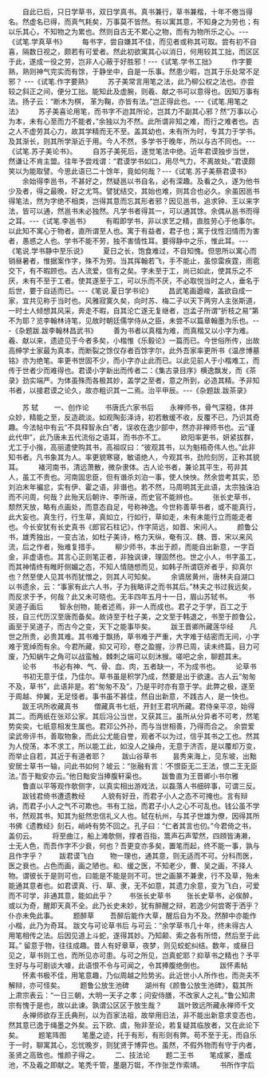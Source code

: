<!-- { "loadSidebar": true } -->
　　自此已后，只日学草书，双日学真书。真书兼行，草书兼楷，十年不倦当得名。然虚名已得，而真气耗矣，万事莫不皆然。有以寓其意，不知身之为劳也；有以乐其心，不知物之为累也。然则自古无不累心之物，而有为物所乐之心。---《试笔.学真草书》 
　　每书字，尝自嫌其不佳，而见者或称其可取。尝有初不自喜，隔数日视之，颇若有可爱者。然此初欲寓其心以消日，何用较其工拙，而区区于此，遂成一役之劳，岂非人心蔽于好胜邪！---《试笔.学书工拙》 
　　作字要熟，熟则神气完实而有馀，于静坐中，自是一乐事。然患少暇，岂其于乐处常不足邪？ ---《试笔.作字要熟》 
　　苏子美常言用笔之法，此乃柳公权之法也。亦尝较之斜正之间，便分工拙。能知此及虚腕，则羲、献之书可以意得也。因知万事有法。扬子云：“断木为棋， 革为鞠，亦皆有法。”岂正得此也。---《试笔.用笔之法》 
　　苏子美喜论用笔，而书字不迨其所论，岂其力不副其心邪？然“万事以心为本，未有心至而力不能者，”余独以为不然。此所谓非知之难，而行之难者也。古之人不虚劳其心力，故其学精而无不至。盖其幼也，未有所为时，专其力于学书。及其渐长，则其所学渐近于用。今人不然，多学书于晚年，所以与古不同也。---《试笔.苏子美论书》。 
　　自苏子美死后，遂觉笔法中绝。近年君谟独步当世，然谦让不肯主盟。往年予尝戏谓：“君谟学书如口，用尽气力，不离故处。”君谟颇笑以为能取譬。今思此语已二十馀年，竟如何哉？---《试笔.苏子美蔡君谟书》 
　　余始得李邕书，不甚好之，然疑邕以书自名，必有深趣。及看之久，遂为他书少及者，得之最晚，好之尤笃。譬犹结交，其始也难，则其合也必久。余虽因邕书得笔法，然为字绝不相类，岂得其意而忘其形者邪？因见邕书，追求钟、王以来字法，皆可以通，然邕书未必独然。凡学书者得其一，可以通其馀。余偶从邕书而得之耳。---《试笔.李邕书》 
　　有暇即学书，非以求艺之精，直胜劳心于他事尔。以此知不寓心于物者，直所谓至人也。寓于有益者，君子也；寓于伐性汨情而为害者，愚惑之人也。学书不能不劳，独不害情性耳。要得静中之乐，惟此耳。---《笔说.学书静中至乐说》 
　　夏日之长，饱食难过，不自知愧。但思所以寓心而销昼暑者，惟据案作字，殊不为劳。当其挥翰若飞，手不能止，虽惊雷疾霆，雨雹交下，有不暇顾也。古人流爱，信有之矣。字未至于工，尚已如此，使其乐之不厌，未有不至于工者。使其遂至于工，可以乐而不厌，不必取悦当时之人，垂名于后世，要于自适而已。---《笔说.夏日学书论》 
　　昌武笔画遒峻，盖欲自成一家，宜共见称于当时也。风雅寂寞久矣，向时苏、梅二子以天下两穷人主张斯道，一时士人倾想其风采，奔走不暇，自其沦亡遂无复继者，岂孟子所谓“折枝之易”第不为耶？览李翰林诗笔，见故时朝廷儒学侍从之臣，未尝不以篇章翰墨为乐也。---《杂题跋.跋李翰林昌武书》 
　　善为书者以真楷为难，而真楷又以小字为难。羲、献以来，遗迹见于今者多矣，小楷惟《乐毅论》一篇而已。今世俗所传，出故高绅学士家最为真本，而断裂之馀仅存者百馀字尔，此外吾家率更所书《温彦博墓铭》亦为绝笔。率更书世固不少，而小字亦止此而已。以此见前人于小楷难工，而传于世者少而难得也。君谟小字新出而传者二：《集古录目序》横逸飘发，而《茶录》劲实端严。为体虽殊而各极其妙，盖学之至者，意之所到，必造其精。予非知书者，以接君谟之论久，故亦粗识其一二焉。治平甲辰。---《杂题跋.跋茶录》 

　　苏 轼 
　　一、创作论 
　　书唐氏六家书后 
　　永禅师书，骨气深稳，体并众妙，精能之至，反造疏淡。如观陶彭泽诗，初若散缓不收，反覆不已，乃识其奇趣。今法帖中有云“不具释智永白”者，误收在逸少部中，然亦非禅师书也。云“谨此代申”，此乃唐未五代流俗之语耳，而书亦不工。 
　　欧阳率更书，妍紧拔群，尤工于小揩，高丽遣使购其书，高祖叹曰：“彼观其书，以为魁梧奇伟人也。”此非知书者。凡书象其为人。率更貌寒寝，敏语绝人，今观其书，劲险刻厉，正称其貌耳。 
　　褚河南书，清远萧散，微杂隶体。古人论书者，兼论其平生，苟非其人，虽工不贵也。河南固忠臣，但有谮杀刘泊一事，使人怏怏。然余尝考其实，恐刘泊末年褊忿，实有伊、霍之语，非谮也。若不然，马周明其无此语，太宗独诛泊而不问周，何哉？此殆天后朝许、李所诬，而史官不能辨也。 
　　张长史草书，颓然天放，略有点画处，而意态自足，号称神逸。今世称善草书者，或不能真行，此大妄也。真生行，行生草，真如立，行如行，草如走，未有未能行立而能走者也。今长安犹有长史真书《郎官石柱记》，作字简远，如晋、宋间人。 
　　颜鲁公书，雄秀独出，一变古法，如杜子美诗，格力天纵，奄有汉、魏、晋、宋以来风流，后之作者，殆难复措手。 
　　柳少师书，本出于颜，而能自出新意，一字百金，非虚语也。其言心正则笔正者，非独讽谏，理固然也。世之小人，书字虽工，而其神情终有睢盱侧媚之态，不知人情随想而见，如韩子所谓窃斧者乎，抑真尔也？然至使人见其书而犹憎之，则其人可知矣。 
　　余谪居黄州，唐林夫自湖口以书遗余，云：“事家有此六人书，子为我略评之而书其后。”林夫之书过我远矣，而反求于予，何哉？此又未可晓也。无丰四年五月十一日，眉山苏轼书。 
　　书吴道子画后 
　　智永创物，能者述焉，非一人而成也。君子之于学，百工之于技，自三代历汉至唐而备矣。故诗至于杜子美，之文至于韩退之，书至于颜鲁公，画至于吴道子，而古今之变，天下之能事毕矣。 
　　跋王晋卿所藏莲华经 
　　凡世之所贵，必贵其难。其书难于飘扬，草书难于严重，大字难于结密而无间，小字难于宽绰而有余。今君所藏，抑又可珍，卷之盈握，沙界已周，读未终篇，目力可废，乃知蜗牛之角可以战蛮触，棘刺之端可以刻沐猴。嗟吧之余，聊题其末。 
　　论书 
　　书必有神、气、骨、血、肉，五者缺一，不为成书也。 
　　论草书 
　　书初无意于佳，乃佳尔。草书虽是积学乃成，然要是出于欲速。古人云“匆匆不及，草书”，此语非是。若“匆匆不及”，乃是平时亦有意于学。此弊之极，遂至于周越、仲翼，无足怪者。事书虽不甚佳，然自出新意，不践古人，是一快也。 
　　跋王巩所收藏真书 
　　僧藏真书七纸，开封王君巩所藏。君侍亲平凉，始得其二。而两纸在张邓公家。其后冯公当世，又获其三。虽所从分异者不可考，然笔势奕奕，七纸意相发生属也。君邓公外孙，而与当世相善，乃得而合之。 余尝爱梁武帝评书，善取物象，而此公尤能自誉，观者不以为过，信乎其书之工也。然其为人傥荡，本不求工，所以能工此，如没人之操舟，无意于济否，是以覆却万变，而举止自若，其近于有道者耶？ 
　　跋山谷草书 
　　昙秀来海上，见东坡，出黜安居士草书一轴，问此书如何？坡云：“张融有言：‘不恨臣无二王法，恨二王无臣法。’吾于黜安亦云。”他日黜安当捧腹轩渠也。 
　　跋鲁直为王晋卿小书尔雅 
　　鲁直以平等观作欹侧字，以真实相出游戏法，以磊落人书细碎事，可谓三反。 
　　跋钱君倚书遭遗教经 
　　人貌有好丑，而君子小人之态不可掩也。言有辩讷，而君子小人之气不可欺也。书有工拙，而君子小人之心不可乱也。钱公虽不学书，然观其书，知其为挺然忠信礼义人也。轼在杭州，与其子世雄为僚，因得其所书佛《遗教经》刻石，峭峙有势不回之。孔子曰：“仁者其言也仞。”今君倚之书，盖仞云。 
　　将至曲江，船上滩欹侧，撑者百指，篙声石声荤然，四頋皆涛濑，士无人色，而吾作字不少衰，何也？吾更变亦多矣，置笔而起，终不能一事，孰与且作字乎？ 
　　跋君谟飞白 
　　物一理也，通其意，则无适而不可。分科而医，医之衰也。占色而画，画之陋也。和、缓之医，不知老少，曹、吴之画，不择人物。谓彼长于是则可也，曰能是不能是则不可。世之画篆不兼隶，行不及草，殆未能通其意者也。如君谟真、行、草、隶，无不如意，其遗力余意，变为飞白，可爱而不可学，非通其意，能如此乎？ 
　　书张长史草书 
　　张长史草书，必俟醉，或以为奇，醒即天真不全。此乃长史未妙，犹有醉醒之辩，若逸少何尝寄于洒乎？仆亦未免此事。 
　　题醉草 
　　吾醉后能作大草，醒后自为不及。然醉中亦能作小楷，此乃为奇耳。 跋文与可论草书后 与可云：“余学草书几十年，终未得古人用笔相传之法。后因见道上斗蛇，遂得其妙。乃知颠、索之各有所悟，然后至于此耳。” 留意于物，往往成趣。昔人有好章草，夜梦，则见蛟蛇纠结。数年，或昼日见之，草书则工也，而所见亦可患。与可之所见，岂真蛇耶？抑草书之精也？予平生好与与可剧谈大噱，此语恨不令与可闻之，令其捧腹绝倒也。 
　　跋怀素帖 
　　怀素书极不佳，用笔意趣，乃似周越之险势劣。此近世小人所作也，而尧夫不解辩，亦可怪矣。 
　　题鲁公放生池碑 
　　湖州有《颜鲁公放生池碑》，载其所上肃宗表云：“一日三朝，大明一天子之孝；问安侍膳，不改家人之礼。”鲁公知肃宗有愧于是也，故以此谏。孰谓公区区于放生哉？ 
　　跋叶致远所藏永禅师千文 
　　永禅师欲存王氏典刑，以为百家法祖，故举用旧法，非不能出新意求变态也，然其意已逸于绳墨之外矣。云下欧、虞，殆非至论，若复疑其临放者，又在此论下矣。 
　　题笔阵图 
　　笔墨之迹，托于有形，有形则有弊。苟不至于无，而自乐于一时，聊寓其心，忘忧晚岁，则犹贤于博弈也。虽然，不假外物而有守于内者，圣贤之高致也。惟颜子得之。 
　　二、技法论 
　　题二王书 
　　笔成冢，墨成池，不及羲之即献之。笔秃千管，墨磨万铤，不作张芝作索靖。 
　　书所作字后 
